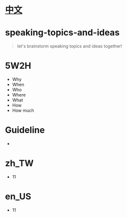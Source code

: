 # [中文](./README_zh_TW.md)

# speaking-topics-and-ideas 
> let's brainstorm speaking topics and ideas together!

# 5W2H
* Why
* When
* Who
* Where
* What
* How
* How much

# Guideline
* 

# zh_TW
* 11

# en_US
* 11
